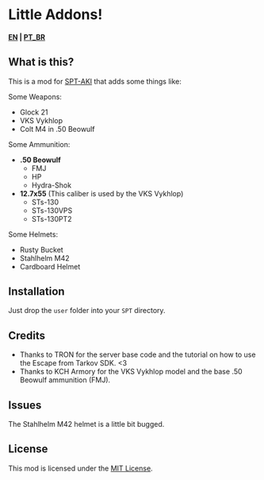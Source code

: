 # Little Addons!

#### [EN](README.md) | [PT_BR](README_BR.md)
## What is this? 

This is a mod for [SPT-AKI](https://www.sp-tarkov.com "The project's main goal is to provide a separate offline singleplayer experience with progression out-of-the-box for BSG's official client. You can now play Escape From Tarkov while you're waiting for their servers to get back online, while you're disconnected from the internet or if you need to take a break from the cheaters.") that adds some things like:

Some Weapons:
- Glock 21
- VKS Vykhlop
- Colt M4 in .50 Beowulf

Some Ammunition:
- **.50 Beowulf**
  - FMJ
  - HP
  - Hydra-Shok
- **12.7x55** (This caliber is used by the VKS Vykhlop)
  - STs-130
  - STs-130VPS
  - STs-130PT2

Some Helmets:
- Rusty Bucket
- Stahlhelm M42
- Cardboard Helmet

## Installation

Just drop the `user` folder into your `SPT` directory.

## Credits

- Thanks to TRON for the server base code and the tutorial on how to use the Escape from Tarkov SDK. <3
- Thanks to KCH Armory for the VKS Vykhlop model and the base .50 Beowulf ammunition (FMJ).

## Issues

The Stahlhelm M42 helmet is a little bit bugged.

## License

This mod is licensed under the [MIT License](LICENSE).
